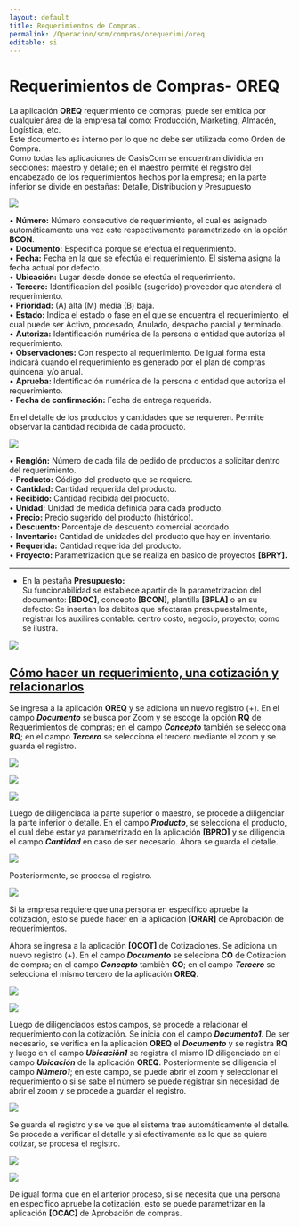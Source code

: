 ```yaml
---
layout: default
title: Requerimientos de Compras.
permalink: /Operacion/scm/compras/orequerimi/oreq
editable: si
---
```


# Requerimientos de Compras- OREQ

La aplicación **OREQ** requerimiento de compras; puede ser emitida por cualquier área de la empresa tal como: Producción, Marketing, Almacén, Logística, etc.  
Este documento es interno por lo que no debe ser utilizada como Orden de Compra.  
Como todas las aplicaciones de OasisCom se encuentran dividida en secciones: maestro y detalle; en el maestro permite el registro del encabezado de los requerimientos hechos por la empresa; en la parte inferior se divide en pestañas: Detalle, Distribucion y Presupuesto

![](oreq.png)

•	**Número:** Número consecutivo de requerimiento, el cual es asignado automáticamente una vez este respectivamente parametrizado en la opción **BCON**.  
•	**Documento:** Especifica porque se efectúa el requerimiento.  
•	**Fecha:** Fecha en la que se efectúa el requerimiento. El sistema asigna la fecha actual por defecto.  
•	**Ubicación:** Lugar desde donde se efectúa el requerimiento.  
•	**Tercero:** Identificación del posible (sugerido) proveedor que atenderá el requerimiento.  
•	**Prioridad:** (A) alta (M) media (B) baja.  
•	**Estado:** 	Indica el estado o fase en el que se encuentra el requerimiento, el cual puede ser Activo, procesado, Anulado, despacho parcial y terminado.  
•	**Autoriza:** Identificación numérica de la persona o entidad que autoriza el requerimiento.  
•	**Observaciones:** Con respecto al requerimiento. De igual forma esta indicará cuando el requerimiento es generado por el plan de compras quincenal y/o anual.  
•	**Aprueba:** Identificación numérica de la persona o entidad que autoriza el requerimiento.  
•	**Fecha de confirmación:** Fecha de entrega requerida.  

En el detalle de los productos y cantidades que se requieren. Permite observar la cantidad recibida de cada producto.

![](oreq2.png)

•	**Renglón:** Número de cada fila de pedido de productos a solicitar dentro del requerimiento.  
•	**Producto:** Código del producto que se requiere.  
•	**Cantidad:** Cantidad requerida del producto.  
•	**Recibido:** Cantidad recibida del producto.  
•	**Unidad:**	Unidad de medida definida para cada producto.  
•	**Precio:** Precio sugerido del producto (histórico).  
•	**Descuento:** Porcentaje de descuento comercial acordado.  
•	**Inventario:** Cantidad de unidades del producto que hay en inventario.  
•	**Requerida:** Cantidad requerida del producto.  
•	**Proyecto:** Parametrizacion que se realiza en basico de proyectos **[BPRY].**   

******
* En la pestaña **Presupuesto:**  
 Su funcionabilidad se establece apartir de la parametrizacion del documento: **[BDOC]**, concepto **[BCON]**, plantilla **[BPLA]** o en su defecto: 
 Se insertan los debitos que afectaran presupuestalmente, registrar los auxilires contable: centro costo, negocio, proyecto; como se ilustra.  

![](oreq3.png)  


 ## [Cómo hacer un requerimiento, una cotización y relacionarlos](http://docs.oasiscom.com/Operacion/scm/compras/orequerimi/oreq#cómo-hacer-un-requerimiento-una-cotizacion-y-relacionarlos)  
 
 Se ingresa a la aplicación **OREQ** y se adiciona un nuevo registro (+).  En el campo **_Documento_** se busca por Zoom y se escoge la opción **RQ** de Requerimientos de compras; en el campo **_Concepto_** también se selecciona **RQ**; en el campo **_Tercero_** se selecciona el tercero mediante el zoom y se guarda el registro.  
 
 ![](oreq4.png)  
 
 ![](oreq5.png)  
 
 ![](oreq6.png)  
 
 Luego de diligenciada la parte superior o maestro, se procede a diligenciar la parte inferior o detalle.  En el campo **_Producto_**, se selecciona el producto, el cual debe estar ya parametrizado en la aplicación **[BPRO]** y se diligencia el campo **_Cantidad_** en caso de ser necesario.  Ahora se guarda el detalle.  
 
![](oreq7.png)  

Posteriormente, se procesa el registro.  

![](oreq8.png)  
 
Si la empresa requiere que una persona en específico apruebe la cotización, esto se puede hacer en la aplicación **[ORAR]** de Aprobación de requerimientos.  

Ahora se ingresa a la aplicación **[OCOT]** de Cotizaciones.  Se adiciona un nuevo registro (+).  En el campo **_Documento_** se seleciona **CO** de Cotización de compra; en el campo **_Concepto_** tambièn **CO**; en el campo **_Tercero_** se selecciona el mismo tercero de la aplicación **OREQ**.  

![](oreq9.png)  

![](oreq10.png)  

Luego de diligenciados estos campos, se procede a relacionar el requerimiento con la cotización.  Se inicia con el campo **_Documento1_**.  De ser necesario, se verifica en la aplicación **OREQ** el **_Documento_** y se registra **RQ** y luego en el campo **_Ubicación1_** se registra el mismo ID diligenciado en el campo **_Ubicación_** de la aplicación **OREQ**.  Posteriormente se diligencia el campo **_Número1_**; en este campo, se puede abrir el zoom y seleccionar el requerimiento o si se sabe el número se puede registrar sin necesidad de abrir el zoom y se procede a guardar el registro.  

![](oreq11.png)  

Se guarda el registro y se ve que el sistema trae automáticamente el detalle. Se procede a verificar el detalle y si efectivamente es lo que se quiere cotizar, se procesa el registro.  

![](oreq12.png)  

![](oreq13.png)  

De igual forma que en el anterior proceso, si se necesita que una persona en específico apruebe la cotización, esto se puede parametrizar en la aplicación **[OCAC]** de Aprobación de compras.
 






